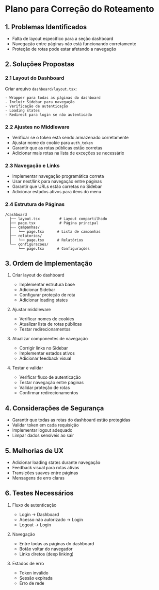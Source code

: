 # Plano para Correção do Roteamento

## 1. Problemas Identificados
- Falta de layout específico para a seção dashboard
- Navegação entre páginas não está funcionando corretamente
- Proteção de rotas pode estar afetando a navegação

## 2. Soluções Propostas

### 2.1 Layout do Dashboard
Criar arquivo `dashboard/layout.tsx`:
```tsx
- Wrapper para todas as páginas do dashboard
- Incluir Sidebar para navegação
- Verificação de autenticação
- Loading states
- Redirect para login se não autenticado
```

### 2.2 Ajustes no Middleware
- Verificar se o token está sendo armazenado corretamente
- Ajustar nome do cookie para `auth_token`
- Garantir que as rotas públicas estão corretas
- Adicionar mais rotas na lista de exceções se necessário

### 2.3 Navegação e Links
- Implementar navegação programática correta
- Usar next/link para navegação entre páginas
- Garantir que URLs estão corretas no Sidebar
- Adicionar estados ativos para itens do menu

### 2.4 Estrutura de Páginas
```
/dashboard
  ├── layout.tsx         # Layout compartilhado
  ├── page.tsx           # Página principal
  ├── campanhas/
  │   └── page.tsx      # Lista de campanhas
  ├── relatorios/
  │   └── page.tsx      # Relatórios
  └── configuracoes/
      └── page.tsx      # Configurações
```

## 3. Ordem de Implementação

1. Criar layout do dashboard
   - Implementar estrutura base
   - Adicionar Sidebar
   - Configurar proteção de rota
   - Adicionar loading states

2. Ajustar middleware
   - Verificar nomes de cookies
   - Atualizar lista de rotas públicas
   - Testar redirecionamentos

3. Atualizar componentes de navegação
   - Corrigir links no Sidebar
   - Implementar estados ativos
   - Adicionar feedback visual

4. Testar e validar
   - Verificar fluxo de autenticação
   - Testar navegação entre páginas
   - Validar proteção de rotas
   - Confirmar redirecionamentos

## 4. Considerações de Segurança

- Garantir que todas as rotas do dashboard estão protegidas
- Validar token em cada requisição
- Implementar logout adequado
- Limpar dados sensíveis ao sair

## 5. Melhorias de UX

- Adicionar loading states durante navegação
- Feedback visual para rotas ativas
- Transições suaves entre páginas
- Mensagens de erro claras

## 6. Testes Necessários

1. Fluxo de autenticação
   - Login → Dashboard
   - Acesso não autorizado → Login
   - Logout → Login

2. Navegação
   - Entre todas as páginas do dashboard
   - Botão voltar do navegador
   - Links diretos (deep linking)

3. Estados de erro
   - Token inválido
   - Sessão expirada
   - Erro de rede